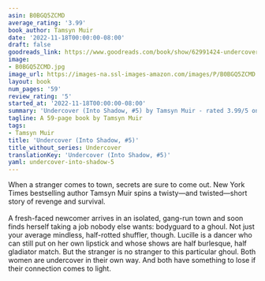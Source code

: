 ```yaml
---
asin: B0BGQ5ZCMD
average_rating: '3.99'
book_author: Tamsyn Muir
date: '2022-11-18T00:00:00-08:00'
draft: false
goodreads_link: https://www.goodreads.com/book/show/62991424-undercover
image:
- B0BGQ5ZCMD.jpg
image_url: https://images-na.ssl-images-amazon.com/images/P/B0BGQ5ZCMD.01._SCLZZZZZZZ.jpg
layout: book
num_pages: '59'
review_rating: '5'
started_at: '2022-11-18T00:00:00-08:00'
summary: 'Undercover (Into Shadow, #5) by Tamsyn Muir - rated 3.99/5 on Goodreads'
tagline: A 59-page book by Tamsyn Muir
tags:
- Tamsyn Muir
title: 'Undercover (Into Shadow, #5)'
title_without_series: Undercover
translationKey: 'Undercover (Into Shadow, #5)'
yaml: undercover-into-shadow-5
---
```


When a stranger comes to town, secrets are sure to come out. New York Times bestselling author Tamsyn Muir spins a twisty—and twisted—short story of revenge and survival.<br /><br />A fresh-faced newcomer arrives in an isolated, gang-run town and soon finds herself taking a job nobody else wants: bodyguard to a ghoul. Not just your average mindless, half-rotted shuffler, though. Lucille is a dancer who can still put on her own lipstick and whose shows are half burlesque, half gladiator match. But the stranger is no stranger to this particular ghoul. Both women are undercover in their own way. And both have something to lose if their connection comes to light.